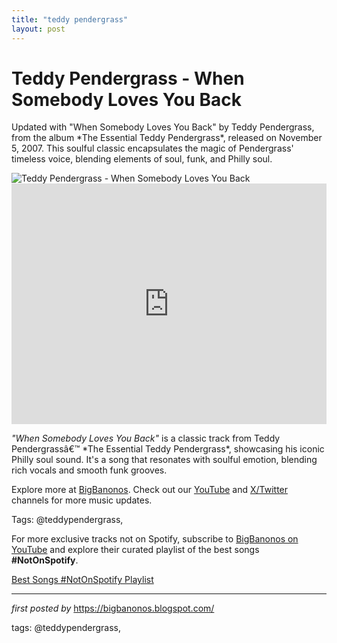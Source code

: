 ```yaml
---
title: "teddy pendergrass"
layout: post
---
```

<!-- Title of the Post -->
<h1 >Teddy Pendergrass - When Somebody Loves You Back</h1> <!-- Introductory Text -->
<p >Updated with "When Somebody Loves You Back" by Teddy Pendergrass, from the album *The Essential Teddy Pendergrass*, released on November 5, 2007. This soulful classic encapsulates the magic of Pendergrass' timeless voice, blending elements of soul, funk, and Philly soul.</p> <!-- Featured Image -->
<div > <img src="https://i1.sndcdn.com/artworks-000407010486-9kl4eh-t500x500.jpg" alt="Teddy Pendergrass - When Somebody Loves You Back" />
</div> <!-- YouTube Video Embed -->
<div > <iframe width="100%" height="385" src="https://www.youtube.com/embed/im992Vt4uZw" title="Teddy Pendergrass - When Somebody Loves You Back (Official Audio)" frameborder="0" allow="accelerometer; autoplay; clipboard-write; encrypted-media; gyroscope; picture-in-picture; web-share" referrerpolicy="strict-origin-when-cross-origin" allowfullscreen></iframe>
</div> <!-- Song Information -->
<div > <p><em>"When Somebody Loves You Back"</em> is a classic track from Teddy Pendergrassâ€™ *The Essential Teddy Pendergrass*, showcasing his iconic Philly soul sound. It's a song that resonates with soulful emotion, blending rich vocals and smooth funk grooves.</p>
</div> <!-- Footer Links -->
<div > <p>Explore more at <a href="https://bigbanonos.blogspot.com/" target="_blank">BigBanonos</a>. Check out our <a href="https://www.youtube.com/@BigBanonos" target="_blank">YouTube</a> and <a href="https://x.com/bigbanonos" target="_blank">X/Twitter</a> channels for more music updates.</p>
</div> <!-- Tags -->
<p >Tags: @teddypendergrass,</p>


<!--Subscribe and Playlist Links-->
<div>
    <p>For more exclusive tracks not on Spotify, subscribe to <a href="https://www.youtube.com/@BigBanonos" target="_blank">BigBanonos on YouTube</a> and explore their curated playlist of the best songs <strong>#NotOnSpotify</strong>.</p>
    <p><a href="https://www.youtube.com/playlist?list=PLtuNtuTatqI0kFahUCbtbfenC_ET5O_tr" target="_blank">Best Songs #NotOnSpotify Playlist<br /></a></p></div>

<hr />

<p><em>first posted by</em> <a href="https://bigbanonos.blogspot.com/" rel="noopener" target="_new">https://bigbanonos.blogspot.com/</a></p>

<p>tags: @teddypendergrass,</p>
